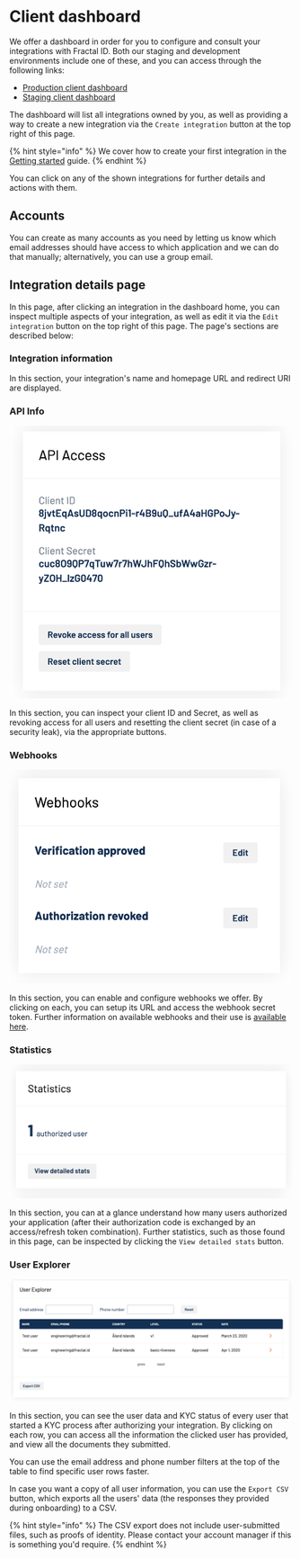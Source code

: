 # Client dashboard

We offer a dashboard in order for you to configure and consult your integrations with Fractal ID. Both our staging and development environments include one of these, and you can access through the following links:

* [Production client dashboard](https://developer.fractal.id)
* [Staging client dashboard](https://developer.next.fractal.id)

The dashboard will list all integrations owned by you, as well as providing a way to create a new integration via the `Create integration` button at the top right of this page.

{% hint style="info" %}
We cover how to create your first integration in the [Getting started](getting-started.md) guide.
{% endhint %}

You can click on any of the shown integrations for further details and actions with them. 

## Accounts

You can create as many accounts as you need by letting us know which email addresses should have access to which application and we can do that manually; alternatively, you can use a group email. 

## Integration details page

In this page, after clicking an integration in the dashboard home, you can inspect multiple aspects of your integration, as well as edit it via the `Edit integration` button on the top right of this page. The page's sections are described below:

### Integration information

In this section, your integration's name and homepage URL and redirect URI are displayed.

### API Info

![](.gitbook/assets/screenshot-2019-07-04-at-19.13.32.png)

In this section, you can inspect your client ID and Secret, as well as revoking access for all users and resetting the client secret \(in case of a security leak\), via the appropriate buttons.

### Webhooks

![](.gitbook/assets/screenshot-2019-07-04-at-19.17.29.png)

In this section, you can enable and configure webhooks we offer. By clicking on each, you can setup its URL and access the webhook secret token. Further information on available webhooks and their use is [available here](user-integration/webhooks/).

### Statistics

![](.gitbook/assets/screenshot-2020-05-19-at-20.05.32.png)

In this section, you can at a glance understand how many users authorized your application \(after their authorization code is exchanged by an access/refresh token combination\). Further statistics, such as those found in this page, can be inspected by clicking the `View detailed stats` button.

### User Explorer

![](.gitbook/assets/screenshot-2020-05-19-at-20.06.29.png)

In this section, you can see the user data and KYC status of every user that started a KYC process after authorizing your integration. By clicking on each row, you can access all the information the clicked user has provided, and view all the documents they submitted.

You can use the email address and phone number filters at the top of the table to find specific user rows faster.

In case you want a copy of all user information, you can use the `Export CSV` button, which exports all the users' data \(the responses they provided during onboarding\) to a CSV.

{% hint style="info" %}
The CSV export does not include user-submitted files, such as proofs of identity. Please contact your account manager if this is something you'd require.
{% endhint %}

